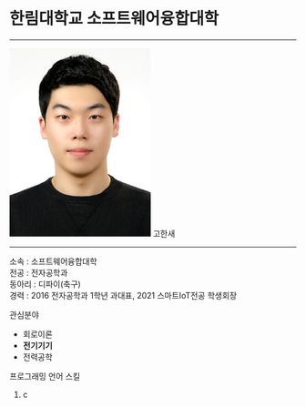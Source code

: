 # 한림대학교 소프트웨어융합대학
---
<img src=IMG_6548.JPG height=331 width=248> 
고한새

---

소속 : 소프트웨어융합대학   
전공 : 전자공학과   
동아리 : 디파이(축구)   
경력 : 2016 전자공학과 1학년 과대표, 2021 스마트IoT전공 학생회장   

관심분야   
* 회로이론
* **전기기기**
* 전력공학

프로그래밍 언어 스킬   
1. c
